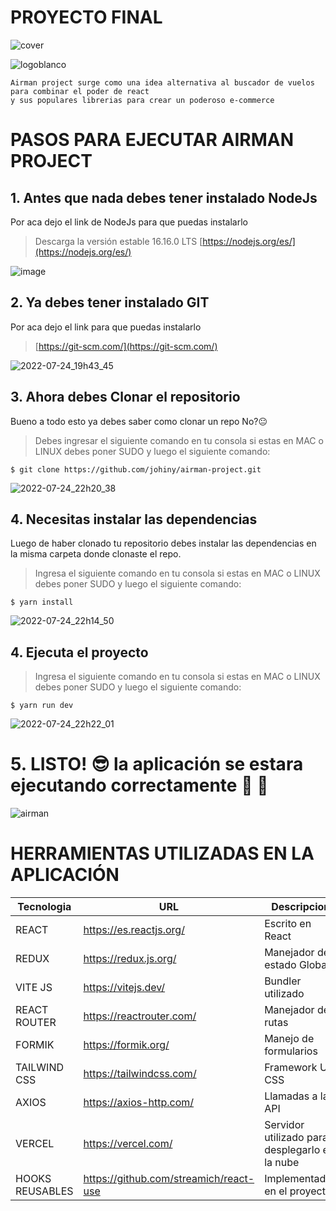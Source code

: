 # PROYECTO FINAL

![cover](https://user-images.githubusercontent.com/26189854/178131852-adaad2a1-62bd-412c-8f60-a6c8c29c6c1c.png)


![logoblanco](https://user-images.githubusercontent.com/26189854/180691425-d728c385-3c2b-4426-93a5-41390791be04.jpg)

```
Airman project surge como una idea alternativa al buscador de vuelos para combinar el poder de react 
y sus populares librerias para crear un poderoso e-commerce
```


# PASOS PARA EJECUTAR AIRMAN PROJECT


## 1. Antes que nada debes tener instalado NodeJs
Por aca dejo el link de NodeJs para que puedas instalarlo 

>Descarga la versión estable 16.16.0 LTS [https://nodejs.org/es/](https://nodejs.org/es/)

![image](https://user-images.githubusercontent.com/26189854/180676650-1718736e-c6d7-45fc-a558-a127043d92ff.png)


## 2. Ya debes tener instalado GIT
Por aca dejo el link para que puedas instalarlo

>[https://git-scm.com/](https://git-scm.com/)

![2022-07-24_19h43_45](https://user-images.githubusercontent.com/26189854/180677442-bc22ca3a-13ba-4c84-b98a-a5bb3df37afd.png)


## 3. Ahora debes Clonar el repositorio
Bueno a todo esto ya debes saber como clonar un repo No?:neutral_face:

>Debes ingresar el siguiente comando en tu consola si estas en MAC o LINUX debes poner SUDO y luego el siguiente comando:

`$ git clone https://github.com/johiny/airman-project.git `


![2022-07-24_22h20_38](https://user-images.githubusercontent.com/26189854/180698243-3c25daca-b55c-4dc3-8dbc-989b76dd6bee.png)



## 4. Necesitas instalar las dependencias
Luego de haber clonado tu repositorio debes instalar las dependencias en la misma carpeta donde clonaste el repo.


>Ingresa el siguiente comando en tu consola si estas en MAC o LINUX debes poner SUDO y luego el siguiente comando:

`$ yarn install `


![2022-07-24_22h14_50](https://user-images.githubusercontent.com/26189854/180697706-424c00e2-8bb3-406f-a4fc-8cad1056961a.png)



## 4. Ejecuta el proyecto

>Ingresa el siguiente comando en tu consola si estas en MAC o LINUX debes poner SUDO y luego el siguiente comando:

`$ yarn run dev `

![2022-07-24_22h22_01](https://user-images.githubusercontent.com/26189854/180698367-87ce5ed1-487c-4dfd-a753-ee897f3dada6.png)

# 5. LISTO! :sunglasses: la aplicación se estara ejecutando correctamente :raised_hands: :muscle:


![airman](https://user-images.githubusercontent.com/26189854/180683113-113c9849-83e6-41f4-aaa5-0397ac22b20b.gif)



# HERRAMIENTAS UTILIZADAS EN LA APLICACIÓN



| Tecnologia |  URL|  Descripcion |
|-----------|------|---------------------------------------------------|
| REACT     | https://es.reactjs.org/ | Escrito en React  |
| REDUX     | https://redux.js.org/   | Manejador de estado Global |
| VITE JS   | https://vitejs.dev/     | Bundler utilizado |
|REACT ROUTER | https://reactrouter.com/  | Manejador de rutas |
|FORMIK | https://formik.org/  | Manejo de formularios |
|TAILWIND CSS | https://tailwindcss.com/  | Framework UI CSS |
|AXIOS | https://axios-http.com/   | Llamadas a la API |
|VERCEL| https://vercel.com/  | Servidor utilizado para desplegarlo en la nube |
|HOOKS REUSABLES| https://github.com/streamich/react-use  | Implementados en el proyecto |


